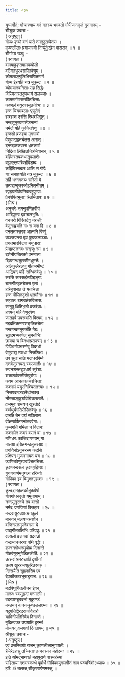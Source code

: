 ```yaml
---
title: ०३५
---
```

युग्मगीतं; गोचारणाय वनं गतस्य भगवतो गोपीजनकृतं गुणगानम् -  
श्रीशुक उवाच -  
( अनुष्टुप् )  
गोप्यः कृष्णे वनं याते तमनुद्रुतचेतसः ।  
कृष्णलीलाः प्रगायन्त्यो निन्युर्दुःखेन वासरान् ॥ १ ॥  
श्रीगोप्य ऊचुः -  
( स्वागता )  
वामबाहुकृतवामकपोलो  
वल्गितभ्रुरधरार्पितवेणुम् ।  
कोमलाङ्‌गुलिभिराश्रितमार्गं  
गोप्य ईरयति यत्र मुकुन्दः ॥ २ ॥  
व्योमयानवनिताः सह सिद्धैः  
विस्मितास्तदुपधार्य सलज्जाः ।  
काममार्गणसमर्पितचित्ताः  
कश्मलं ययुरपस्मृतनीव्यः ॥ ३ ॥  
हन्त चित्रमबलाः श्रृणुतेदं  
हारहास उरसि स्थिरविद्युत् ।  
नन्दसूनुरयमार्तजनानां  
नर्मदो यर्हि कूजितवेणुः ॥ ४ ॥  
वृन्दशो व्रजवृषा मृगगावो  
वेणुवाद्यहृतचेतस आरात् ।  
दन्तदष्टकवला धृतकर्णा  
निद्रिता लिखितचित्रमिवासन् ॥ ५ ॥  
बर्हिणस्तबकधातुपलाशैः  
बद्धमल्लपरिबर्हविडम्बः ।  
कर्हिचित्सबल आलि स गोपैः  
गाः समाह्वयति यत्र मुकुन्दः ॥ ६ ॥  
तर्हि भग्नगतयः सरितो वै  
तत्पदाम्बुजरजोऽनिलनीतम् ।  
स्पृहयतीर्वयमिवाबहुपुण्याः  
प्रेमवेपितभुजाः स्तिमितापः ॥ ७ ॥  
( मिश्र )  
अनुचरैः समनुवर्णितवीर्य  
आदिपूरुष इवाचलभूतिः ।  
वनचरो गिरितटेषु चरन्तीः  
वेणुनाह्वयति गाः स यदा हि ॥ ८ ॥  
वनलतास्तरव आत्मनि विष्णुं  
व्यञ्जयन्त्य इव पुष्पफलाढ्याः ।  
प्रणतभारविटपा मधुधाराः  
प्रेमहृष्टतनवः ससृजुः स्म ॥ ९ ॥  
दर्शनीयतिलको वनमाला  
दिव्यगन्धतुलसीमधुमत्तैः ।  
अलिकुलैरलघु गीतामभीष्टं  
आद्रियन् यर्हि सन्धितवेणुः ॥ १० ॥  
सरसि सारसहंसविहङ्‌गाः  
चारुगीतहृतचेतस एत्य ।  
हरिमुपासत ते यतचित्ता  
हन्त मीलितदृशो धृतमौनाः ॥ ११ ॥  
सहबलः स्रगवतंसविलासः  
सानुषु क्षितिभृतो व्रजदेव्यः ।  
हर्षयन् यर्हि वेणुरवेण  
जातहर्ष उपरम्भति विश्वम् ॥ १२ ॥  
महदतिक्रमणशङ्‌कितचेता  
मन्दमन्दमनुगर्जति मेघः ।  
सुहृदमभ्यवर्षत् सुमनोभिः  
छायया च विदधत्प्रतपत्रम् ॥ १३ ॥  
विविधगोपचरणेषु विदग्धो  
वेणुवाद्य उरुधा निजशिक्षाः ।  
तव सुतः सति यदाधरबिम्बे  
दत्तवेणुरनयत् स्वरजातीः ॥ १४ ॥  
सवनशस्तदुपधार्य सुरेशाः  
शक्रशर्वपरमेष्ठिपुरोगाः ।  
कवय आनतकन्धरचित्ताः  
कश्मलं ययुरनिश्चिततत्त्वाः ॥ १५ ॥  
निजपदाब्जदलैर्ध्वजवज्र  
नीरजाङ्‌कुशविचित्रललामैः ।  
व्रजभुवः शमयन् खुरतोदं  
वर्ष्मधुर्यगतिरीडितवेणुः ॥ १६ ॥  
व्रजति तेन वयं सविलास  
वीक्षणार्पितमनोभववेगाः ।  
कुजगतिं गमिता न विदामः  
कश्मलेन कवरं वसनं वा ॥ १७ ॥  
मणिधरः क्वचिदागणयन् गा  
मालया दयितगन्धतुलस्याः ।  
प्रणयिनोऽनुचरस्य कदांसे  
प्रक्षिपन् भुजमगायत यत्र ॥ १८ ॥  
क्वणितवेणुरववञ्चितचित्ताः  
कृष्णमन्वसत कृष्णगृहिण्यः ।  
गुणगणार्णमनुगत्य हरिण्यो  
गोपिका इव विमुक्तगृहाशाः ॥ १९ ॥  
( स्वागता )  
कुन्ददामकृतकौतुकवेषो  
गोपगोधनवृतो यमुनायाम् ।  
नन्दसूनुरनघे तव वत्सो  
नर्मदः प्रणयिणां विजहार ॥ २० ॥  
मन्दवायुरुपवात्यनकूलं  
मानयन् मलयजस्पर्शेन ।  
वन्दिनस्तमुपदेवगणा ये  
वाद्यगीतबलिभिः परिवव्रुः ॥ २१ ॥  
वत्सलो व्रजगवां यदगध्रो  
वन्द्यमानचरणः पथि वृद्धैः ।  
कृत्स्नगोधनमुपोह्य दिनान्ते  
गीतवेणुरनुगेडितकीर्तिः ॥ २२ ॥  
उत्सवं श्रमरुचापि दृशीनां  
उन्नय खुररजश्छुरितस्रक् ।  
दित्सयैति सुहृदासिष एष  
देवकीजठरभूरुडुराजः ॥ २३ ॥  
( मिश्र )  
मदविघूर्णितलोचन ईषन्  
मानदः स्वसुहृदां वनमाली ।  
बदरपाण्डुवदनो मृदुगण्डं  
मण्डयन् कनककुण्डललक्ष्म्या ॥ २४ ॥  
यदुपतिर्द्विरदराजविहारो  
यामिनीपतिरिवैष दिनान्ते ।  
मुदितवक्त्र उपयाति दुरन्तं  
मोचयन् व्रजगवां दिनतापम् ॥ २५ ॥  
श्रीशुक उवाच -  
( अनुष्टुप् )  
एवं व्रजस्त्रियो राजन् कृष्णलीलानुगायतीः ।  
रेमिरेऽहःसु तच्चित्ताः तन्मनस्का महोदयाः ॥ २६ ॥  
इति श्रीमद्भागवते महापुराणे पारमहंस्यां  
संहितायां दशमस्कन्धे पूर्वार्धे गोपिकायुगलगीतं नाम पञ्चत्रिंशोऽध्यायः ॥ ३५ ॥  
हरिः ॐ तत्सत् श्रीकृष्णार्पणमस्तु ॥